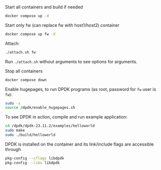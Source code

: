 Start all containers and build if needed
```bash
docker compose up -d
```

Start only fw (can replace fw with host1/host2) container

```bash
docker compose up fw -d
```

Attach:
```bash
./attach.sh fw
```

Run `./attach.sh` without arguments to see options for arguments.

Stop all containers
```bash
docker compose down
```


Enable hugepages, to run DPDK programs (as root, password for `fw` user is `fw`):
```bash
sudo -s
source /dpdk/enable_hugepages.sh
```

To see DPDK in action, compile and run example application:
```bash
cd /dpdk/dpdk-23.11.2/examples/helloworld
sudo make
sudo ./build/helloworld
```

DPDK is installed on the container and its link/include flags are accessible through
```bash
pkg-config --cflags libdpdk
pkg-config --libs libdpdk
```
